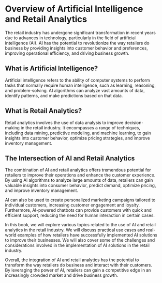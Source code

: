 Overview of Artificial Intelligence and Retail Analytics
=================================================================================

The retail industry has undergone significant transformation in recent years due to advances in technology, particularly in the field of artificial intelligence (AI). AI has the potential to revolutionize the way retailers do business by providing insights into customer behavior and preferences, improving operational efficiency, and driving business growth.

What is Artificial Intelligence?
--------------------------------

Artificial intelligence refers to the ability of computer systems to perform tasks that normally require human intelligence, such as learning, reasoning, and problem-solving. AI algorithms can analyze vast amounts of data, identify patterns, and make predictions based on that data.

What is Retail Analytics?
-------------------------

Retail analytics involves the use of data analysis to improve decision-making in the retail industry. It encompasses a range of techniques, including data mining, predictive modeling, and machine learning, to gain insights into customer behavior, optimize pricing strategies, and improve inventory management.

The Intersection of AI and Retail Analytics
-------------------------------------------

The combination of AI and retail analytics offers tremendous potential for retailers to improve their operations and enhance the customer experience. By using AI algorithms to analyze large amounts of data, retailers can gain valuable insights into consumer behavior, predict demand, optimize pricing, and improve inventory management.

AI can also be used to create personalized marketing campaigns tailored to individual customers, increasing customer engagement and loyalty. Furthermore, AI-powered chatbots can provide customers with quick and efficient support, reducing the need for human interaction in certain cases.

In this book, we will explore various topics related to the use of AI and retail analytics in the retail industry. We will discuss practical use cases and real-world examples of how retailers have successfully implemented AI solutions to improve their businesses. We will also cover some of the challenges and considerations involved in the implementation of AI solutions in the retail industry.

Overall, the integration of AI and retail analytics has the potential to transform the way retailers do business and interact with their customers. By leveraging the power of AI, retailers can gain a competitive edge in an increasingly crowded market and drive business growth.


